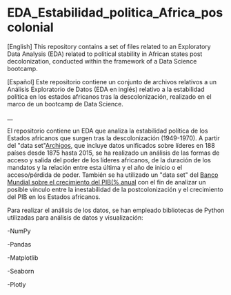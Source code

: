 # EDA_Estabilidad_politica_Africa_poscolonial
[English] This repository contains a set of files related to an Exploratory Data Analysis (EDA) related to political stability in African states post decolonization, conducted within the framework of a Data Science bootcamp.

[Español] Este repositorio contiene un conjunto de archivos relativos a un Análisis Exploratorio de Datos (EDA en inglés) relativo a la estabilidad política en los estados africanos tras la descolonización, realizado en el marco de un bootcamp de Data Science.

__

El repositorio contiene un EDA que analiza la estabilidad política de los Estados africanos que surgen tras la descolonización (1949-1970). A partir del "data set"[Archigos](https://www.rochester.edu/college/faculty/hgoemans/data.htm), que incluye datos unificados sobre líderes en 188 países desde 1875 hasta 2015, se ha realizado un análisis de las formas de acceso y salida del poder de los líderes africanos, de la duración de los mandatos y la relación entre esta última y el año de inicio o el acceso/pérdida de poder.
También se ha utilizado un "data set" del [Banco Mundial sobre el crecimiento del PIB(% anual](https://data.worldbank.org/indicator/NY.GDP.MKTP.KD.ZG?end=2015&start=1961) con el fin de analizar un posible vínculo entre la inestabilidad de la postcolonización y el crecimiento del PIB en los Estados africanos.

Para realizar el análisis de los datos, se han empleado bibliotecas de Python utilizadas para análisis de datos y visualización:

-NumPy

-Pandas

-Matplotlib 

-Seaborn

-Plotly
